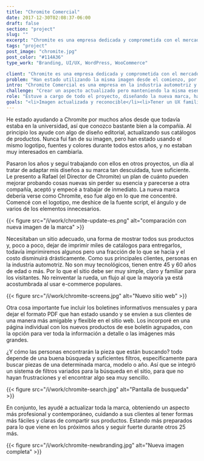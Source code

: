 ```yaml
---
title: "Chromite Comercial"
date: 2017-12-30T02:08:37-06:00
draft: false
section: "project"
slug: ""
excerpt: "Chromite es una empresa dedicada y comprometida con el mercado de autopartes en México. Produciendo y exportando productos por más de 25 años. Es una empresa en la industria automotriz y como muchos en esa área, no han cambiado sus formas de hacer las cosas durante muchos años, pero tuvieron la oportunidad de mejorar y abrirse a más clientes y mercados."
tags: "project"
post_image: "chromite.jpg"
post_color: "#114A36"
type_work: "Branding, UI/UX, WordPress, WooCommerce"

client: "Chromite es una empresa dedicada y comprometida con el mercado de autopartes en México. Produciendo y exportando productos por más de 25 años."
problem: "Han estado utilizando la misma imagen desde el comienzo, por lo que su diseño lucía obsoleto y también necesitaban otra forma de mostrar todo su inventario, ya que los catálogos impresos son lentos y complicados de compartir."
intro: "Chromite Comercial es una empresa en la industria automotriz y como muchos en esa área, no han cambiado sus formas de hacer las cosas durante muchos años, pero tuvieron la oportunidad de mejorar y abrirse a más clientes y mercados."
challenge: "Crear un aspecto actualizado pero manteniendo la misma esencia, para que no perder la familiaridad que sus clientes tienen después de tantos años y construir un sitio web para tener su inventario completamente accesible"
role: "Estuve a cargo de todo el proyecto, diseñando la nueva marca, haciendo las pantallas del sitio web y escribiendo el código para construirlo."
goals: "<li>Imagen actualizada y reconocible</li><li>Tener un UX familiar en el sitio.</li><li>Resultados de búsqueda filtradas.</li><li>Nueva apariencia y presencia de toda la marca.</li>"
---
```

He estado ayudando a Chromite por muchos años desde que todavía estaba en la universidad, así que conozco bastante bien a la compañía. Al principio los ayude con algo de diseño editorial, actualizando sus catálogos de productos. Nunca fui fan de su imagen, pero han estado usando el mismo logotipo, fuentes y colores durante todos estos años, y no estaban muy interesados ​​en cambiarla.

Pasaron los años y seguí trabajando con ellos en otros proyectos, un día al tratar de adaptar mis diseños a su marca tan descuidada, tuve suficiente. Le presento a Rafael (el Director de Chromite) un plan de cuánto pueden mejorar probando cosas nuevas sin perder su esencia y parecerse a otra compañía,  aceptó y empecé a trabajar de inmediato.
La nueva marca debería verse como Chromite, eso fue algo en lo que me concentré. Comencé con el logotipo, me deshice de la fuente script, el ángulo y de varios de los elementos innecesarios.

{{< figure src="/i/work/chromite-update-es.png" alt="comparación con nueva imagen de la marca" >}}

Necesitaban un sitio adecuado, una forma de mostrar todos sus productos y, poco a poco, dejar de imprimir miles de catálogos para entregarlos, todavía imprimiremos algunos pero una fracción de lo que se hacia y el costo disminuirá drásticamente.
Como sus principales clientes, personas en la industria automotriz. No son muy tecnológicos, tienen entre 45 y 60 años de edad o más. Por lo que el sitio debe ser muy simple, claro y familiar para los visitantes. No reinventar la rueda, un flujo al que la mayoría ya está acostumbrada al usar e-commerce populares.

{{< figure src="/i/work/chromite-screens.jpg" alt="Nuevo sitio web" >}}

Otra cosa importante fue incluir los boletines informativos mensuales y para dejar el formato PDF que han estado usando y se envíen a sus clientes de una manera más amigable y flexible en el sitio web.
Los incorporé en una página individual con los nuevos productos de ese boletín agrupados, con la opción para ver toda la información a detalle o las imágenes más grandes.

¿Y cómo las personas encontrarán la pieza que están buscando? todo depende de una buena búsqueda y suficientes filtros, específicamente para buscar piezas de una determinada marca, modelo o año. Así que se integró un sistema de filtros variados para la búsqueda en el sitio, para que no hayan frustraciones y el encontrar algo sea muy sencillo.

{{< figure src="/i/work/chromite-search.jpg" alt="Pantalla de busqueda" >}}

En conjunto, les ayudé a actualizar toda la marca, obteniendo un aspecto más profesional y contemporáneo, cuidando a sus clientes al tener formas más fáciles y claras de compartir sus productos. Estando más preparados para lo que viene en los próximos años y seguir fuerte durante otros 25 más.

{{< figure src="/i/work/chromite-newbranding.jpg" alt="Nueva imagen completa" >}}
